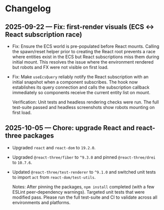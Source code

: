 # Changelog

## 2025-09-22 — Fix: first-render visuals (ECS ↔ React subscription race)

- Fix: Ensure the ECS world is pre-populated before React mounts. Calling the
  spawn/reset helper prior to creating the React root prevents a race where
  entities exist in the ECS but React subscriptions miss them during initial
  mount. This resolves the issue where the environment rendered but robots and
  FX were not visible on first load.

- Fix: Make `useEcsQuery` reliably notify the React subscription with an
  initial snapshot when a component subscribes. The hook now establishes its
  query connection and calls the subscription callback immediately so
  components receive the current entity list on mount.

  Verification: Unit tests and headless rendering checks were run. The full
  test-suite passed and headless screenshots show robots mounting on first load.

## 2025-10-05 — Chore: upgrade React and react-three packages

- Upgraded `react` and `react-dom` to `19.2.0`.
- Upgraded `@react-three/fiber` to `^9.3.0` and pinned `@react-three/drei` to `10.7.6`.
- Updated `@react-three/test-renderer` to `^9.1.0` and switched unit tests to import `act` from `react-dom/test-utils`.

  Notes: After pinning the packages, `npm install` completed (with a few
  ESLint peer-dependency warnings). Targeted unit tests that were modified pass.
  Please run the full test-suite and CI to validate across all environments and
  platforms.
